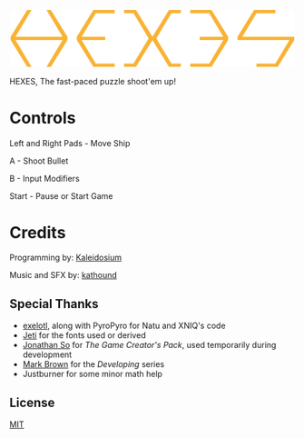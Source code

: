 <p align="center"><img width="500" src=".github/HEXES - Logo.png" alt="HEXES Segments Logo"></p>

HEXES, The fast-paced puzzle shoot'em up!

# Controls

Left and Right Pads - Move Ship

A - Shoot Bullet

B - Input Modifiers

Start - Pause or Start Game

# Credits

Programming by: [Kaleidosium](https://github.com/Kaleidosium)

Music and SFX by: [kathound](https://kathrynhathaway.bandcamp.com/)

## Special Thanks

- [exelotl](https://natu.exelo.tl/), along with PyroPyro for Natu and XNIQ's code
- [Jeti](https://fontenddev.com/) for the fonts used or derived
- [Jonathan So](https://jonathan-so.itch.io/creatorpack) for *The Game Creator's Pack*, used temporarily during development
- [Mark Brown](https://www.youtube.com/c/MarkBrownGMT/) for the *Developing* series
- Justburner for some minor math help

## License

[MIT](LICENSE)
